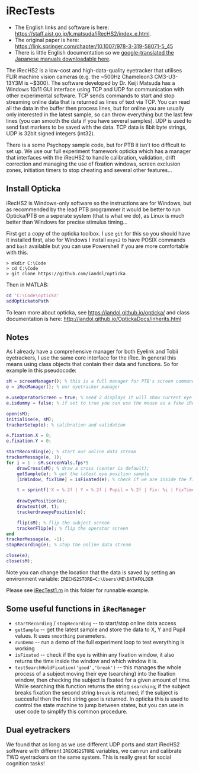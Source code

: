 # iRecTests

* The English links and software is here: https://staff.aist.go.jp/k.matsuda/iRecHS2/index_e.html. 
* The original paper is here: https://link.springer.com/chapter/10.1007/978-3-319-58071-5_45 
* There is little English documentation so we [google-translated the Japanese manuals downloadable here](https://github.com/iandol/iRecTests/tree/main/Documents).

The iRecHS2 is a low-cost and high-data-quality eyetracker that utilises FLIR machine vision cameras (e.g. the ~500Hz Chameleon3 CM3-U3-13Y3M is ~$300). The software developed by Dr. Keiji Matsuda has a Windows 10/11 GUI interface using TCP and UDP for communication with other experimental software. TCP sends commands to start and stop streaming online data that is returned as lines of text via TCP. You can read all the data in the buffer then process lines, but for online you are usually only interested in the latest sample, so can throw everything but the last few lines (you can smooth the data if you have several samples). UDP is used to send fast markers to be saved with the data. TCP data is 8bit byte strings, UDP is 32bit signed integers (int32).

There is a some Psychopy sample code, but for PTB it isn't too difficult to set up. We use our full experiment framework opticka which has a manager that interfaces with the iRecHS2 to handle calibration, validation, drift correction and managing the use of fixation windows, screen exclusion zones, initiation timers to stop cheating and several other features...

## Install Opticka

iRecHS2 is Windows-only software so the instructions are for Windows, but as recommended by the lead PTB programmer it would be better to run Opticka/PTB on a seperate system (that is what we do), as Linux is much better than Windows for precise stimulus timing...

First get a copy of the opticka toolbox. I use `git` for this so you should have it installed first, also for Windows I install `msys2` to have POSIX commands and `bash` available but you can use Powershell if you are more comfortable with this.

```shell transcript
> mkdir C:\Code
> cd C:\Code
> git clone https://github.com/iandol/opticka
```

Then in MATLAB:

```matlab
cd 'C:\Code\opticka'
addOptickatoPath
```

To learn more about opticka, see https://iandol.github.io/opticka/ and class documentation is here: http://iandol.github.io/OptickaDocs/inherits.html 

## Notes

As I already have a comprehensive manager for both Eyelink and Tobii eyetrackers, I use the same core interface for the iRec. In general this means using class objects that contain their data and functions. So for example in this pseudocode:

```matlab
sM = screenManager(); % this is a full manager for PTB's screen command
e = iRecManager(); % our eyetracker manager

e.useOperatorScreen = true; % need 2 displays it will show current eye position on experimenter machine
e.isdummy = false; % if set to true you can use the mouse as a fake iRec, useful for debugging...

open(sM);
initialise(e, sM);
trackerSetup(e); % calibration and validation

e.fixation.X = 0;
e.fixation.Y = 0;

startRecording(e); % start our online data stream
trackerMessage(e, 1);
for i = 1 : sM.screenVals.fps*5
    drawCross(sM); % draw a cross (center is default);
    getSample(e); % get the latest eye position sample
    [inWindow, fixTime] = isFixated(e); % check if we are inside the fixation window

    t = sprintf('X = %.2f | Y = %.2f | Pupil = %.2f | Fix: %i | FixTime: %.2f\n', e.x, e.y, e.pupil, inWindow, fixTime);
    
    drawEyePosition(e);
    drawtext(sM, t);
    trackerdraweyePosition(e);

    flip(sM); % flip the subject screen
    trackerFlip(e); % flip the operator screen
end
trackerMessage(e, -1);
stopRecording(e); % stop the online data stream

close(e);
close(sM);
```

Note you can change the location that the data is saved by setting an environment variable: `IRECHS2STORE=C:\Users\ME\DATAFOLDER`

Please see [iRecTest1.m](https://github.com/iandol/iRecTests/blob/main/iRecTest1.m) in this folder for runnable example.

## Some useful functions in `iRecManager`

- `startRecording` / `stopRecording` -- to start/stop online data access
- `getSample` -- get the latest sample and store the data to X, Y and Pupil values. It uses `smoothing` parameters.
- `runDemo` -- run a demo of the full experiment loop to test everything is working
- `isFixated` -- check if the eye is within any fixation window, it also returns the time inside the window and which window it is.
- `testSearchHoldFixation('good','break')` -- this manages the whole process of a subject moving their eye (searching) into the fixation window, then checking the subject is fixated for a given amount of time. While searching this function returns the string `searching`; if the subject breaks fixation the second string `break` is returned; if the subject is succesful then the first string `good` is returned. In opticka this is used to control the state machine to jump between states, but you can use in user code to simplify this common procedure.

## Dual eyetrackers

We found that as long as we use different UDP ports and start iRecHS2 software with different `IRECHS2STORE` variables, we can run and calibrate TWO eyetrackers on the same system. This is really great for social cognition tasks!


